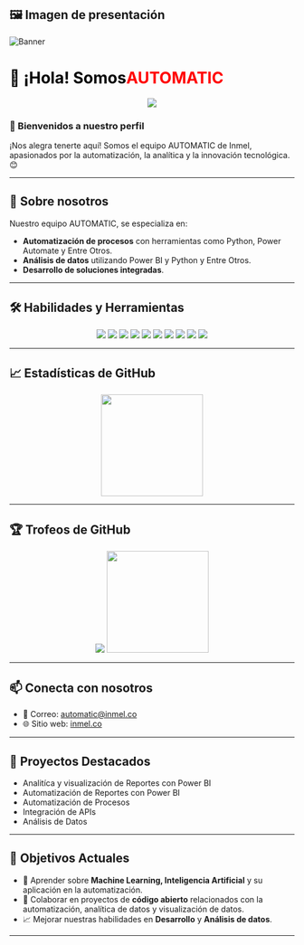 ## 🖼️ Imagen de presentación

![Banner](profile/imagen-perfil.png)

<h1 style="display: flex; align-items: center;">
  <span style="color: black;">👋 ¡Hola! Somos </span>
  <span style="color: red;">AUTOMATIC</span>
</h1>

<p align="center">
  <img src="https://profile-counter.glitch.me/Inmel-Automatic/count.svg" />
</p>

### 🚀 Bienvenidos a nuestro perfil

¡Nos alegra tenerte aquí! Somos el equipo AUTOMATIC de Inmel, apasionados por la automatización, la analítica y la innovación tecnológica. 😊

---

## 🧠 Sobre nosotros

Nuestro equipo AUTOMATIC, se especializa en:

- **Automatización de procesos** con herramientas como Python, Power Automate y Entre Otros.
- **Análisis de datos** utilizando Power BI y Python y Entre Otros.
- **Desarrollo de soluciones integradas**.

---

## 🛠️ Habilidades y Herramientas

<p align="center">
  <img src="https://img.shields.io/badge/power_bi-F2C811?style=for-the-badge&logo=powerbi&logoColor=black" />
  <img src="https://img.shields.io/badge/Python-3776AB?style=for-the-badge&logo=python&logoColor=white" />
  <img src="https://img.shields.io/badge/SQL-025E8C?style=for-the-badge&logo=sqlite&logoColor=white" />
  <img src="https://img.shields.io/badge/AWS-232F3E?style=for-the-badge&logo=Amazon-AWS&logoColor=white" />
  <img src="https://img.shields.io/badge/Node--RED-red?style=for-the-badge&logo=nodered" />
  <img src="https://img.shields.io/badge/HTML-E34F26?style=for-the-badge&logo=HTML5&logoColor=white" />
  <img src="https://img.shields.io/badge/CSS-1572B6?style=for-the-badge&logo=CSS3&logoColor=white" />
  <img src="https://img.shields.io/badge/Node.js-339933?style=for-the-badge&logo=Node.js&logoColor=white" />
  <img src="https://img.shields.io/badge/Git-F05032?style=for-the-badge&logo=Git&logoColor=white" />
  <img src="https://img.shields.io/badge/GitHub-181717?style=for-the-badge&logo=GitHub&logoColor=white" />
</p>

---

## 📈 Estadísticas de GitHub

<p align="center">
  <img height="180em" src="https://github-readme-stats.vercel.app/api?username=Inmel-Automatic&show_icons=true&hide_border=true" />
</p>

---

## 🏆 Trofeos de GitHub

<p align="center">
  <img src="https://github-profile-trophy.vercel.app/?username=Inmel-Automatic&theme=darkhub&no-frame=true&row=1" />
  <img height="180em" src="https://github-readme-stats.vercel.app/api/top-langs/?username=Stevenac-code&exclude_repo=KNN-Image-Classification&show_icons=true&hide_border=true&layout=compact&langs_count=8"/>
</p>

---

## 📫 Conecta con nosotros

- 📧 Correo: [automatic@inmel.co](mailto:automatic@inmel.co)
- 🌐 Sitio web: [inmel.co](https://inmel.co)

---

## 📝 Proyectos Destacados

- Analitíca y visualización de Reportes con Power BI
- Automatización de Reportes con Power BI
- Automatización de Procesos
- Integración de APIs
- Análisis de Datos

---

## 🎯 Objetivos Actuales

- 🌱 Aprender sobre **Machine Learning, Inteligencia Artificial** y su aplicación en la automatización.
- 🤝 Colaborar en proyectos de **código abierto** relacionados con la automatización, analítica de datos y visualización de datos.
- 📈 Mejorar nuestras habilidades en **Desarrollo** y **Análisis de datos**.

---

